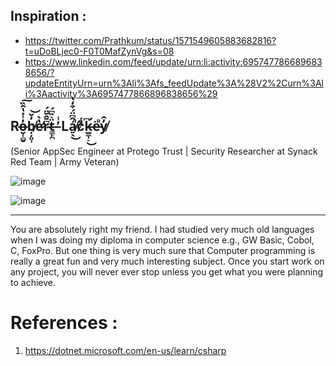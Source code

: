 ## Inspiration :

* https://twitter.com/Prathkum/status/1571549605883682816?t=uDoBLjec0-F0T0MafZynVg&s=08
* https://www.linkedin.com/feed/update/urn:li:activity:6957477866896838656/?updateEntityUrn=urn%3Ali%3Afs_feedUpdate%3A%28V2%2Curn%3Ali%3Aactivity%3A6957477866896838656%29

## Ro̶̮̜̻̬̓̾̽̔̑̏͠b̸̦̦͈̹̒̌͝e̷̛̔̀r̴͆̄̂̆̈́ẗ̶͇̙̪͛̏͆́ ̵̓̾ Lá̸͍̖̂͆̈́͒̒̔̚͜c̷̊́́k̶̛̲̳̹̠͆͜ë̵̚y̸̓̑

(Senior AppSec Engineer at Protego Trust | Security Researcher at Synack Red Team | Army Veteran)

![image](https://user-images.githubusercontent.com/74190595/214044725-6ef52e5a-b4ef-42fd-8d58-9b7d30e80477.png)

![image](https://user-images.githubusercontent.com/74190595/214044213-427b87ef-69ba-41d1-b224-3d6555317313.png)

---

You are absolutely right my friend. I had studied very much old languages when I was doing my diploma in computer science e.g., GW Basic, Cobol, C, FoxPro. But one thing is very much sure that Computer programming is really a great fun and very much interesting subject. Once you start work on any project, you will never ever stop unless you get what you were planning to achieve.

# References :

1. https://dotnet.microsoft.com/en-us/learn/csharp